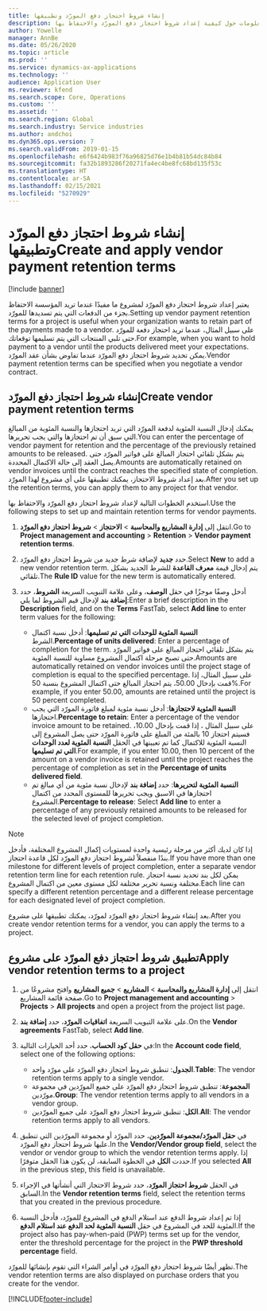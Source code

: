 ```yaml
---
title: إنشاء شروط احتجاز دفع المورّد وتطبيقها
description: يقدم هذا الموضوع معلومات حول كيفية إعداد شروط احتجاز دفع المورّد والاحتفاظ بها.
author: Yowelle
manager: AnnBe
ms.date: 05/26/2020
ms.topic: article
ms.prod: ''
ms.service: dynamics-ax-applications
ms.technology: ''
audience: Application User
ms.reviewer: kfend
ms.search.scope: Core, Operations
ms.custom: ''
ms.assetid: ''
ms.search.region: Global
ms.search.industry: Service industries
ms.author: andchoi
ms.dyn365.ops.version: 7
ms.search.validFrom: 2019-01-15
ms.openlocfilehash: e6f6424b983f76a96825d76e1b4b81b54dc84b84
ms.sourcegitcommit: fa32b1893286f20271fa4ec4be8fc68bd135f53c
ms.translationtype: HT
ms.contentlocale: ar-SA
ms.lasthandoff: 02/15/2021
ms.locfileid: "5270929"
---
```

# <a name="create-and-apply-vendor-payment-retention-terms"></a><span data-ttu-id="27aa9-103">إنشاء شروط احتجاز دفع المورّد وتطبيقها</span><span class="sxs-lookup"><span data-stu-id="27aa9-103">Create and apply vendor payment retention terms</span></span>

[!include [banner](../includes/banner.md)] 

<span data-ttu-id="27aa9-104">يعتبر إعداد شروط احتجاز دفع المورّد لمشروع ما مفيدًا عندما تريد المؤسسة الاحتفاظ بجزء من الدفعات التي يتم تسديدها للمورّد.</span><span class="sxs-lookup"><span data-stu-id="27aa9-104">Setting up vendor payment retention terms for a project is useful when your organization wants to retain part of the payments made to a vendor.</span></span> <span data-ttu-id="27aa9-105">على سبيل المثال، عندما تريد احتجاز دفعة للمورّد حتى تلبي المنتجات التي يتم تسليمها توقعاتك.</span><span class="sxs-lookup"><span data-stu-id="27aa9-105">For example, when you want to hold payment to a vendor until the products delivered meet your expectations.</span></span> <span data-ttu-id="27aa9-106">يمكن تحديد شروط احتجاز دفع المورّد عندما تفاوض بشأن عقد المورّد.</span><span class="sxs-lookup"><span data-stu-id="27aa9-106">Vendor payment retention terms can be specified when you negotiate a vendor contract.</span></span>

## <a name="create-vendor-payment-retention-terms"></a><span data-ttu-id="27aa9-107">إنشاء شروط احتجاز دفع المورّد</span><span class="sxs-lookup"><span data-stu-id="27aa9-107">Create vendor payment retention terms</span></span>

<span data-ttu-id="27aa9-108">يمكنك إدخال النسبة المئوية لدفعة المورّد التي تريد احتجازها والنسبة المئوية من المبالغ التي سبق أن تم احتجازها والتي يجب تحريرها.</span><span class="sxs-lookup"><span data-stu-id="27aa9-108">You can enter the percentage of vendor payment for retention and the percentage of the previously retained amounts to be released.</span></span> <span data-ttu-id="27aa9-109">يتم بشكل تلقائي احتجاز المبالغ على فواتير المورّد حتى يصل العقد إلى حالة الاكتمال المحددة.</span><span class="sxs-lookup"><span data-stu-id="27aa9-109">Amounts are automatically retained on vendor invoices until the contract reaches the specified state of completion.</span></span> <span data-ttu-id="27aa9-110">بعد إعداد شروط الاحتجاز، يمكنك تطبيقها على أي مشروع لهذا المورّد.</span><span class="sxs-lookup"><span data-stu-id="27aa9-110">After you set up the retention terms, you can apply them to any project for that vendor.</span></span>

<span data-ttu-id="27aa9-111">استخدم الخطوات التالية لإعداد شروط احتجاز دفع المورّد والاحتفاظ بها.</span><span class="sxs-lookup"><span data-stu-id="27aa9-111">Use the following steps to set up and maintain retention terms for vendor payments.</span></span> 

1. <span data-ttu-id="27aa9-112">انتقل إلى **إدارة المشاريع والمحاسبة‬** > **الاحتجاز** > **شروط احتجاز دفع المورّد**.</span><span class="sxs-lookup"><span data-stu-id="27aa9-112">Go to **Project management and accounting** > **Retention** > **Vendor payment retention terms**.</span></span>
2. <span data-ttu-id="27aa9-113">حدد **جديد** لإضافة شرط جديد من شروط احتجاز دفع المورّد.</span><span class="sxs-lookup"><span data-stu-id="27aa9-113">Select **New** to add a new vendor retention term.</span></span> <span data-ttu-id="27aa9-114">يتم إدخال قيمة **معرف القاعدة** للشرط الجديد بشكل تلقائي.</span><span class="sxs-lookup"><span data-stu-id="27aa9-114">The **Rule ID** value for the new term is automatically entered.</span></span> 
3. <span data-ttu-id="27aa9-115">أدخل وصفًا موجزًا في حقل **الوصف**، وعلى علامة التبويب السريعة **الشروط**، حدد **إضافة بند** لإدخال قيم الشروط لما يلي:</span><span class="sxs-lookup"><span data-stu-id="27aa9-115">Enter a brief description in the **Description** field, and on the **Terms** FastTab, select **Add line** to enter term values for the following:</span></span>

   - <span data-ttu-id="27aa9-116">**النسبة المئوية للوحدات التي تم تسليمها**: أدخل نسبة اكتمال الشرط.</span><span class="sxs-lookup"><span data-stu-id="27aa9-116">**Percentage of units delivered**: Enter a percentage of completion for the term.</span></span> <span data-ttu-id="27aa9-117">يتم بشكل تلقائي احتجاز المبالغ على فواتير المورّد حتى تصبح مرحلة اكتمال المشروع مساوية للنسبة المئوية.</span><span class="sxs-lookup"><span data-stu-id="27aa9-117">Amounts are automatically retained on vendor invoices until the project stage of completion is equal to the specified percentage.</span></span> <span data-ttu-id="27aa9-118">على سبيل المثال، إذا قمت بإدخال 50.00، يتم احتجاز المبالغ حتى اكتمال المشروع بنسبة 50%.</span><span class="sxs-lookup"><span data-stu-id="27aa9-118">For example, if you enter 50.00, amounts are retained until the project is 50 percent completed.</span></span>
   - <span data-ttu-id="27aa9-119">**النسبة المئوية لاحتجازها**: أدخل نسبة مئوية لمبلغ فاتورة المورّد التي يجب احتجازها.</span><span class="sxs-lookup"><span data-stu-id="27aa9-119">**Percentage to retain**: Enter a percentage of the vendor invoice amount to be retained.</span></span> <span data-ttu-id="27aa9-120">على سبيل المثال ، إذا قمت بإدخال 10.00، فسيتم احتجاز 10 بالمئة من المبلغ على فاتورة المورّد حتى يصل المشروع إلى النسبة المئوية للاكتمال كما تم تعيينها في الحقل **النسبة المئوية لعدد الوحدات التي تم تسليمها**.</span><span class="sxs-lookup"><span data-stu-id="27aa9-120">For example, if you enter 10.00, then 10 percent of the amount on a vendor invoice is retained until the project reaches the percentage of completion as set in the **Percentage of units delivered field**.</span></span>
   - <span data-ttu-id="27aa9-121">**النسبة المئوية لتحريرها**: حدد **إضافة بند** لإدخال نسبة مئوية من أي مبالغ تم احتجازها في الاسبق ويجب تحريرها للمستوى المحدد من اكتمال المشروع.</span><span class="sxs-lookup"><span data-stu-id="27aa9-121">**Percentage to release**: Select **Add line** to enter a percentage of any previously retained amounts to be released for the selected level of project completion.</span></span>

> [!NOTE]
> <span data-ttu-id="27aa9-122">إذا كان لديك أكثر من مرحلة رئيسية واحدة لمستويات إكمال المشروع المختلفة، فأدخل بندًا منفصلاً لشروط احتجاز دفع المورّد لكل قاعدة احتجاز.</span><span class="sxs-lookup"><span data-stu-id="27aa9-122">If you have more than one milestone for different levels of project completion, enter a separate vendor retention term line for each retention rule.</span></span> <span data-ttu-id="27aa9-123">يمكن لكل بند تحديد نسبة احتجاز مختلفة ونسبة تحرير مختلفة لكل مستوى معين من اكتمال المشروع.</span><span class="sxs-lookup"><span data-stu-id="27aa9-123">Each line can specify a different retention percentage and a different release percentage for each designated level of project completion.</span></span>

<span data-ttu-id="27aa9-124">بعد إنشاء شروط احتجاز دفع المورّد لمورّد، يمكنك تطبيقها على مشروع.</span><span class="sxs-lookup"><span data-stu-id="27aa9-124">After you create vendor retention terms for a vendor, you can apply the terms to a project.</span></span>

## <a name="apply-vendor-retention-terms-to-a-project"></a><span data-ttu-id="27aa9-125">تطبيق شروط احتجاز دفع المورّد على مشروع</span><span class="sxs-lookup"><span data-stu-id="27aa9-125">Apply vendor retention terms to a project</span></span>

1. <span data-ttu-id="27aa9-126">انتقل إلى **إدارة المشاريع والمحاسبة‬** > **المشاريع** > **جميع المشاريع** وافتح مشروعًا من صفحة قائمة المشاريع.</span><span class="sxs-lookup"><span data-stu-id="27aa9-126">Go to **Project management and accounting** > **Projects** > **All projects** and open a project from the project list page.</span></span>
2. <span data-ttu-id="27aa9-127">على علامة التبويب السريعة **اتفاقيات المورّد**، حدد **إضافة بند**.</span><span class="sxs-lookup"><span data-stu-id="27aa9-127">On the **Vendor agreements** FastTab, select **Add line**.</span></span>
3. <span data-ttu-id="27aa9-128">في **حقل كود الحساب**، حدد أحد الخيارات التالية:</span><span class="sxs-lookup"><span data-stu-id="27aa9-128">In the **Account code field**, select one of the following options:</span></span> 

   - <span data-ttu-id="27aa9-129">**الجدول**: تنطبق شروط احتجاز دفع المورّد على مورّد واحد.</span><span class="sxs-lookup"><span data-stu-id="27aa9-129">**Table**: The vendor retention terms apply to a single vendor.</span></span>
   - <span data-ttu-id="27aa9-130">**المجموعة**: تنطبق شروط احتجاز دفع المورّد على جميع المورّدين في مجموعة مورّدين.</span><span class="sxs-lookup"><span data-stu-id="27aa9-130">**Group**: The vendor retention terms apply to all vendors in a vendor group.</span></span>
   - <span data-ttu-id="27aa9-131">**الكل**: تنطبق شروط احتجاز دفع المورّد على جميع المورّدين.</span><span class="sxs-lookup"><span data-stu-id="27aa9-131">**All**: The vendor retention terms apply to all vendors.</span></span>

4. <span data-ttu-id="27aa9-132">في **حقل المورّد/مجموعة المورّدين**، حدد المورّد أو مجموعة المورّدين التي تنطبق عليها شروط احتجاز دفع المورّد.</span><span class="sxs-lookup"><span data-stu-id="27aa9-132">In the **Vendor/Vendor group field**, select the vendor or vendor group to which the vendor retention terms apply.</span></span> <span data-ttu-id="27aa9-133">إذا حددت **الكل** في الخطوة السابقة، لن يكون هذا الحقل متوفرًا.</span><span class="sxs-lookup"><span data-stu-id="27aa9-133">If you selected **All** in the previous step, this field is unavailable.</span></span>
5. <span data-ttu-id="27aa9-134">في الحقل **شروط احتجاز المورّد**، حدد شروط الاحتجاز التي أنشأتها في الإجراء السابق.</span><span class="sxs-lookup"><span data-stu-id="27aa9-134">In the **Vendor retention terms** field, select the retention terms that you created in the previous procedure.</span></span>
6. <span data-ttu-id="27aa9-135">إذا تم إعداد شروط الدفع عند استلام الدفع في المشروع للمورّد، فأدخل النسبة المئوية للحد في المشروع في حقل **النسبة المئوية لحد الدفع عند استلام الدفع**.</span><span class="sxs-lookup"><span data-stu-id="27aa9-135">If the project also has pay-when-paid (PWP) terms set up for the vendor, enter the threshold percentage for the project in the **PWP threshold percentage** field.</span></span>

<span data-ttu-id="27aa9-136">تظهر أيضًا شروط احتجاز دفع المورّد في أوامر الشراء التي تقوم بإنشائها للمورّد.</span><span class="sxs-lookup"><span data-stu-id="27aa9-136">The vendor retention terms are also displayed on purchase orders that you create for the vendor.</span></span>


[!INCLUDE[footer-include](../includes/footer-banner.md)]